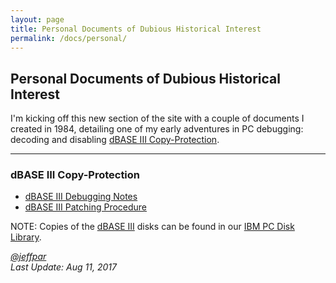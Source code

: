```yaml
---
layout: page
title: Personal Documents of Dubious Historical Interest
permalink: /docs/personal/
---
```


Personal Documents of Dubious Historical Interest
-------------------------------------------------

I'm kicking off this new section of the site with a couple of documents I created in 1984, detailing one of my early
adventures in PC debugging: decoding and disabling [dBASE III Copy-Protection](#dbase-iii-copy-protection).

---

### dBASE III Copy-Protection

* [dBASE III Debugging Notes](1984-09-16--DBASE_III_DEBUG.pdf)
* [dBASE III Patching Procedure](1984-09-25--DBASE_III_PATCH.pdf)

NOTE: Copies of the [dBASE III](/disks/pcx86/apps/other/dbase3/1.0/) disks can be found in our [IBM PC Disk Library](/disks/pcx86/).

*[@jeffpar](http://twitter.com/jeffpar)*  
*Last Update: Aug 11, 2017*
